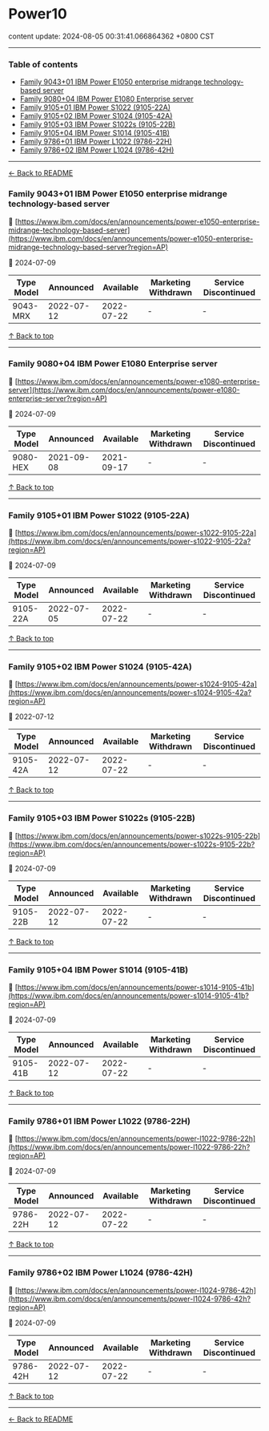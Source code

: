 # Power10

content update: 2024-08-05 00:31:41.066864362 +0800 CST

---

### Table of contents


- [Family 9043+01 IBM Power E1050 enterprise midrange technology-based server](#family-904301-ibm-power-e1050-enterprise-midrange-technology-based-server)
- [Family 9080+04 IBM Power E1080 Enterprise server](#family-908004-ibm-power-e1080-enterprise-server)
- [Family 9105+01 IBM Power S1022 (9105-22A)](#family-910501-ibm-power-s1022-9105-22a)
- [Family 9105+02 IBM Power S1024 (9105-42A)](#family-910502-ibm-power-s1024-9105-42a)
- [Family 9105+03 IBM Power S1022s (9105-22B)](#family-910503-ibm-power-s1022s-9105-22b)
- [Family 9105+04 IBM Power S1014 (9105-41B)](#family-910504-ibm-power-s1014-9105-41b)
- [Family 9786+01 IBM Power L1022 (9786-22H)](#family-978601-ibm-power-l1022-9786-22h)
- [Family 9786+02 IBM Power L1024 (9786-42H)](#family-978602-ibm-power-l1024-9786-42h)

---

[← Back to README](../README.md)





### Family 9043+01 IBM Power E1050 enterprise midrange technology-based server

🔗 [https://www.ibm.com/docs/en/announcements/power-e1050-enterprise-midrange-technology-based-server](https://www.ibm.com/docs/en/announcements/power-e1050-enterprise-midrange-technology-based-server?region=AP)

📅 2024-07-09

| Type Model | Announced | Available | Marketing Withdrawn | Service Discontinued |
| --- | --- | --- | --- | --- |
| 9043-MRX | 2022-07-12 | 2022-07-22 | - | - |






[↑ Back to top](#table-of-contents)

---





### Family 9080+04 IBM Power E1080 Enterprise server

🔗 [https://www.ibm.com/docs/en/announcements/power-e1080-enterprise-server](https://www.ibm.com/docs/en/announcements/power-e1080-enterprise-server?region=AP)

📅 2024-07-09

| Type Model | Announced | Available | Marketing Withdrawn | Service Discontinued |
| --- | --- | --- | --- | --- |
| 9080-HEX | 2021-09-08 | 2021-09-17 | - | - |






[↑ Back to top](#table-of-contents)

---





### Family 9105+01 IBM Power S1022 (9105-22A)

🔗 [https://www.ibm.com/docs/en/announcements/power-s1022-9105-22a](https://www.ibm.com/docs/en/announcements/power-s1022-9105-22a?region=AP)

📅 2024-07-09

| Type Model | Announced | Available | Marketing Withdrawn | Service Discontinued |
| --- | --- | --- | --- | --- |
| 9105-22A | 2022-07-05 | 2022-07-22 | - | - |






[↑ Back to top](#table-of-contents)

---





### Family 9105+02 IBM Power S1024 (9105-42A)

🔗 [https://www.ibm.com/docs/en/announcements/power-s1024-9105-42a](https://www.ibm.com/docs/en/announcements/power-s1024-9105-42a?region=AP)

📅 2022-07-12

| Type Model | Announced | Available | Marketing Withdrawn | Service Discontinued |
| --- | --- | --- | --- | --- |
| 9105-42A | 2022-07-12 | 2022-07-22 | - | - |






[↑ Back to top](#table-of-contents)

---





### Family 9105+03 IBM Power S1022s (9105-22B)

🔗 [https://www.ibm.com/docs/en/announcements/power-s1022s-9105-22b](https://www.ibm.com/docs/en/announcements/power-s1022s-9105-22b?region=AP)

📅 2024-07-09

| Type Model | Announced | Available | Marketing Withdrawn | Service Discontinued |
| --- | --- | --- | --- | --- |
| 9105-22B | 2022-07-12 | 2022-07-22 | - | - |






[↑ Back to top](#table-of-contents)

---





### Family 9105+04 IBM Power S1014 (9105-41B)

🔗 [https://www.ibm.com/docs/en/announcements/power-s1014-9105-41b](https://www.ibm.com/docs/en/announcements/power-s1014-9105-41b?region=AP)

📅 2024-07-09

| Type Model | Announced | Available | Marketing Withdrawn | Service Discontinued |
| --- | --- | --- | --- | --- |
| 9105-41B | 2022-07-12 | 2022-07-22 | - | - |






[↑ Back to top](#table-of-contents)

---





### Family 9786+01 IBM Power L1022 (9786-22H)

🔗 [https://www.ibm.com/docs/en/announcements/power-l1022-9786-22h](https://www.ibm.com/docs/en/announcements/power-l1022-9786-22h?region=AP)

📅 2024-07-09

| Type Model | Announced | Available | Marketing Withdrawn | Service Discontinued |
| --- | --- | --- | --- | --- |
| 9786-22H | 2022-07-12 | 2022-07-22 | - | - |






[↑ Back to top](#table-of-contents)

---





### Family 9786+02 IBM Power L1024 (9786-42H)

🔗 [https://www.ibm.com/docs/en/announcements/power-l1024-9786-42h](https://www.ibm.com/docs/en/announcements/power-l1024-9786-42h?region=AP)

📅 2024-07-09

| Type Model | Announced | Available | Marketing Withdrawn | Service Discontinued |
| --- | --- | --- | --- | --- |
| 9786-42H | 2022-07-12 | 2022-07-22 | - | - |






[↑ Back to top](#table-of-contents)

---



[← Back to README](../README.md)